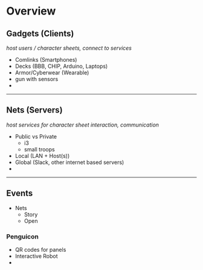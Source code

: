 # Overview

## Gadgets (Clients)
_host users / character sheets, connect to services_
* Comlinks (Smartphones)
* Decks (BBB, CHIP, Arduino, Laptops)
* Armor/Cyberwear (Wearable)
* gun with sensors
* 

---

## Nets (Servers)
_host services for character sheet interaction, communication_
* Public vs Private
    * i3
    * small troops
* Local (LAN + Host(s))
* Global (Slack, other internet based servers)
*

---

## Events
* Nets
    * Story
    * Open
### Penguicon
* QR codes for panels
* Interactive Robot
*

